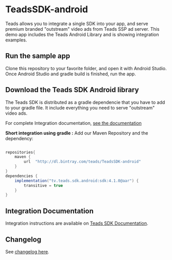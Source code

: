 # TeadsSDK-android

Teads allows you to integrate a single SDK into your app, and serve premium branded "outstream" video ads from Teads SSP ad server. This demo app includes the Teads Android Library and is showing integration examples.

## Run the sample app
Clone this repository to your favorite folder, and open it with Android Studio. Once Android Studio and gradle build is finished, run the app.

## Download the Teads SDK Android library

The Teads SDK is distributed as a gradle dependencie that you have to add to your gradle file. It include everything you need to serve "outstream" video ads.

For complete Integration documentation, [see the documentation](https://mobile.teads.tv/sdk/documentation/)

**Short integration using gradle :**
Add our Maven Repository and the dependency: 
```groovy

repositories{
    maven {
        url  "http://dl.bintray.com/teads/TeadsSDK-android"
    }
}
dependencies {
    implementation("tv.teads.sdk.android:sdk:4.1.0@aar") {
        transitive = true
    }
}
```


## Integration Documentation
Integration instructions are available on [Teads SDK Documentation](https://mobile.teads.tv/sdk/documentation/).

## Changelog

See [changelog here](https://github.com/teads/TeadsSDK-android/blob/master/CHANGELOG.md). 
